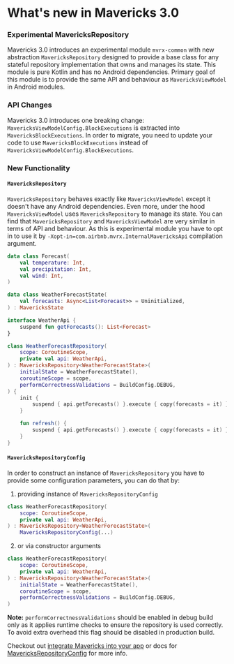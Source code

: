 # What's new in Mavericks 3.0

### Experimental MavericksRepository

Mavericks 3.0 introduces an experimental module `mvrx-common` with new abstraction `MavericksRepository` designed to provide a base class for any stateful repository implementation that owns and manages its state. This module is pure Kotlin and has no Android dependencies. Primary goal of this module is to provide the same API and behaviour as `MavericksViewModel` in Android modules.


### API Changes

Mavericks 3.0 introduces one breaking change: `MavericksViewModelConfig.BlockExecutions` is extracted into  `MavericksBlockExecutions`. In order to migrate, you need to update your code to use `MavericksBlockExecutions` instead of `MavericksViewModelConfig.BlockExecutions`.

### New Functionality

#### `MavericksRepository`

`MavericksRepository` behaves exactly like `MavericksViewModel` except it doesn't have any Android dependencies. Even more, under the hood `MavericksViewModel` uses `MavericksRepository` to manage its state. You can find that `MavericksRepository` and `MavericksViewModel` are very similar in terms of API and behaviour.
As this is experimental module you have to opt in to use it by `-Xopt-in=com.airbnb.mvrx.InternalMavericksApi` compilation argument.

```kotlin
data class Forecast(
    val temperature: Int,
    val precipitation: Int,
    val wind: Int,
)

data class WeatherForecastState(
    val forecasts: Async<List<Forecast>> = Uninitialized,
) : MavericksState

interface WeatherApi {
    suspend fun getForecasts(): List<Forecast>
}

class WeatherForecastRepository(
    scope: CoroutineScope,
    private val api: WeatherApi,
) : MavericksRepository<WeatherForecastState>(
    initialState = WeatherForecastState(),
    coroutineScope = scope,
    performCorrectnessValidations = BuildConfig.DEBUG,
) {
    init {
        suspend { api.getForecasts() }.execute { copy(forecasts = it) }
    }

    fun refresh() {
        suspend { api.getForecasts() }.execute { copy(forecasts = it) }
    }
}
```

#### `MavericksRepositoryConfig` 

In order to construct an instance of `MavericksRepository` you have to provide some configuration parameters, you can do that by:

1. providing instance of `MavericksRepositoryConfig`
```kotlin
class WeatherForecastRepository(
    scope: CoroutineScope,
    private val api: WeatherApi,
) : MavericksRepository<WeatherForecastState>(
    MavericksRepositoryConfig(...)
```

2. or via constructor arguments
```kotlin
class WeatherForecastRepository(
    scope: CoroutineScope,
    private val api: WeatherApi,
) : MavericksRepository<WeatherForecastState>(
    initialState = WeatherForecastState(),
    coroutineScope = scope,
    performCorrectnessValidations = BuildConfig.DEBUG,
)
```

**Note:** `performCorrectnessValidations` should be enabled in debug build only as it applies runtime checks to ensure the repository is used correctly.
To avoid extra overhead this flag should be disabled in production build.

Checkout out  [integrate Mavericks into your app](/debug-checks) or docs for [MavericksRepositoryConfig](https://github.com/airbnb/mavericks/blob/main/mvrx-common/src/main/kotlin/com/airbnb/mvrx/MavericksRepositoryConfig.kt) for more info.
